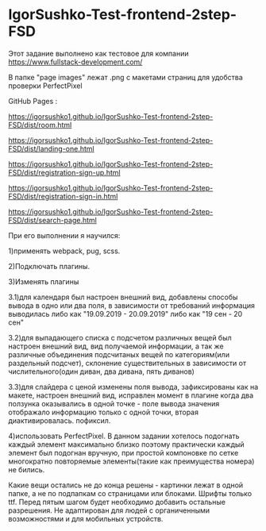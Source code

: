 # IgorSushko-Test-frontend-2step-FSD
Этот задание выполнено как тестовое для компании https://www.fullstack-development.com/

В папке "page images" лежат .png с макетами страниц для удобства проверки PerfectPixel

GitHub Pages :

https://igorsushko1.github.io/IgorSushko-Test-frontend-2step-FSD/dist/room.html

https://igorsushko1.github.io/IgorSushko-Test-frontend-2step-FSD/dist/landing-one.html

https://igorsushko1.github.io/IgorSushko-Test-frontend-2step-FSD/dist/registration-sign-up.html

https://igorsushko1.github.io/IgorSushko-Test-frontend-2step-FSD/dist/registration-sign-in.html

https://igorsushko1.github.io/IgorSushko-Test-frontend-2step-FSD/dist/search-page.html

При его выполнении я научился:

1)применять webpack, pug, scss. 

2)Подключать плагины.

3)Изменять плагины

3.1)для календаря был настроен внешний вид, добавлены способы вывода в одно или два поля, в зависимости от требований
информация выводилась либо как "19.09.2019 - 20.09.2019" либо как "19 сен - 20 сен"

3.2)для выпадающего списка с подсчетом различных вещей был настроен внешний вид,
вид получаемой информации, а так же различные объединения подсчитаных вещей по категориям(или раздельный подсчет), склонение
существительных в зависимости от числительного(один диван, два дивана, пять диванов)

3.3)для слайдера с ценой изменены поля вывода, зафиксированы как на макете, настроен внешний вид, исправлен момент в плагине
когда два ползунка оказывались в одной точке - поле вывода значения отображало информацию только с одной точки,
вторая диактивировалась. пофиксил.

4)использовать PerfectPixel. В данном задании хотелось подогнать каждый элемент максимально близко поэтому практически каждый элемент 
был подогнан вручную, при простой компоновке по сетке многократно повторяемые элементы(такие как преимущества номера) не бились.

Какие вещи остались не до конца решены - картинки лежат в одной папке, а не по подпапкам со страницами или блоками. Шрифты только ttf. Перед пятым шагом будет необходимо добавить остальные разрешения. Не адаптирован для людей с органиченными возможностями и для мобильных устройств.
